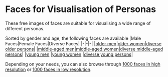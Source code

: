 
# Faces for Visualisation of Personas

These free images of faces are suitable for visualising a wide range of different personas.

Sorted by gender and age, the following faces are available
|Male Faces|Female Faces|Diverse Faces|
|-|-|-|
|[older men](https://github.com/human-centered-ai-lab/PERSONAS/tree/main/Resources/Faces/GenderMale/AgeHigh)|[older women](https://github.com/human-centered-ai-lab/PERSONAS/tree/main/Resources/Faces/GenderFemale/AgeHigh)|[diverse older persons](https://github.com/human-centered-ai-lab/PERSONAS/tree/main/Resources/Faces/GenderDiverse/AgeHigh)|
|[middle-aged men](https://github.com/human-centered-ai-lab/PERSONAS/tree/main/Resources/Faces/GenderMale/AgeMedium)|[middle-aged women](https://github.com/human-centered-ai-lab/PERSONAS/tree/main/Resources/Faces/GenderFemale/AgeMedium)|[diverse middle-aged persons](https://github.com/human-centered-ai-lab/PERSONAS/tree/main/Resources/Faces/GenderDiverse/AgeMedium)|
|[young men](https://github.com/human-centered-ai-lab/PERSONAS/tree/main/Resources/Faces/GenderMale/AgeLow)  |[young women](https://github.com/human-centered-ai-lab/PERSONAS/tree/main/Resources/Faces/GenderFemale/AgeLow)  |[diverse young persons](https://github.com/human-centered-ai-lab/PERSONAS/tree/main/Resources/Faces/GenderDiverse/AgeLow)|


Depending on your needs, you can also browse through [1000 faces in high resolution](https://github.com/human-centered-ai-lab/PERSONAS/tree/main/Resources/Faces/AllFacesHighRes)  or [1000 faces in low resolution](https://github.com/human-centered-ai-lab/PERSONAS/tree/main/Resources/Faces/AllFacesLowRes).


